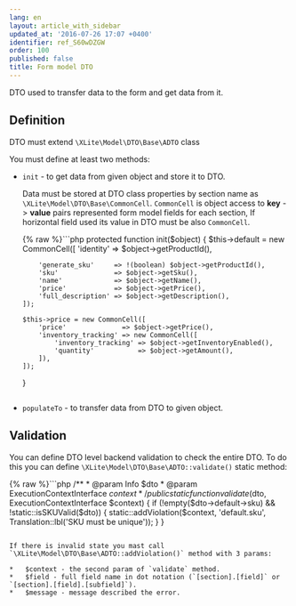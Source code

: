 ```yaml
---
lang: en
layout: article_with_sidebar
updated_at: '2016-07-26 17:07 +0400'
identifier: ref_S60wDZGW
order: 100
published: false
title: Form model DTO
---
```

DTO used to transfer data to the form and get data from it.

## Definition

DTO must extend `\XLite\Model\DTO\Base\ADTO` class

You must define at least two methods:
*   `init` - to get data from given object and store it to DTO.
    
    Data must be stored at DTO class properties by section name as `\XLite\Model\DTO\Base\CommonCell`. `CommonCell` is object access to **key** -> **value** pairs represented form model fields for each section, If horizontal field used its value in DTO must be also `CommonCell`.

    {% raw %}```php
    protected function init($object)
    {
        $this->default = new CommonCell([
            'identity' => $object->getProductId(),

            'generate_sku'     => !(boolean) $object->getProductId(),
            'sku'              => $object->getSku(),
            'name'             => $object->getName(),
            'price'            => $object->getPrice(),
            'full_description' => $object->getDescription(),
        ]);

        $this->price = new CommonCell([
            'price'              => $object->getPrice(),
            'inventory_tracking' => new CommonCell([
                'inventory_tracking' => $object->getInventoryEnabled(),
                'quantity'           => $object->getAmount(),
            ]),
        ]);
    }
    ```{% endraw %}

*   `populateTo` - to transfer data from DTO to given object.

## Validation

You can define DTO level backend validation to check the entire DTO. To do this you can define `\XLite\Model\DTO\Base\ADTO::validate()` static method:

{% raw %}```php
    /**
     * @param Info                      $dto
     * @param ExecutionContextInterface $context
     */
    public static function validate($dto, ExecutionContextInterface $context)
    {
        if (!empty($dto->default->sku) && !static::isSKUValid($dto)) {
            static::addViolation($context, 'default.sku', Translation::lbl('SKU must be unique'));
        }
    }
```{% endraw %}

If there is invalid state you mast call `\XLite\Model\DTO\Base\ADTO::addViolation()` method with 3 params:

*   $context - the second param of `validate` method.
*   $field - full field name in dot notation (`[section].[field]` or `[section].[field].[subfield]`).
*   $message - message described the error.

